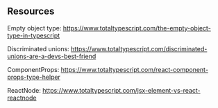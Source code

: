 ## Resources

Empty object type: https://www.totaltypescript.com/the-empty-object-type-in-typescript

Discriminated unions: https://www.totaltypescript.com/discriminated-unions-are-a-devs-best-friend

ComponentProps: https://www.totaltypescript.com/react-component-props-type-helper

ReactNode: https://www.totaltypescript.com/jsx-element-vs-react-reactnode
